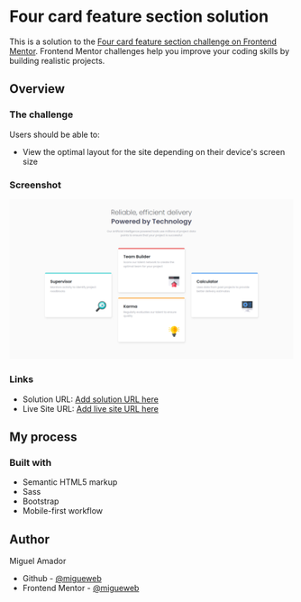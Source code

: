 # Four card feature section solution

This is a solution to the [Four card feature section challenge on Frontend Mentor](https://www.frontendmentor.io/challenges/four-card-feature-section-weK1eFYK). Frontend Mentor challenges help you improve your coding skills by building realistic projects. 


## Overview

### The challenge

Users should be able to:

- View the optimal layout for the site depending on their device's screen size

### Screenshot

![](./images/screenshot.png)
### Links

- Solution URL: [Add solution URL here](https://github.com/migueweb/four-card-feature-section)
- Live Site URL: [Add live site URL here](https://migueweb.github.io/four-card-feature-section)

## My process

### Built with

- Semantic HTML5 markup
- Sass
- Bootstrap
- Mobile-first workflow

## Author
Miguel Amador
- Github - [@migueweb](https://github.com/migueweb)
- Frontend Mentor - [@migueweb](https://www.frontendmentor.io/profile/migueweb)



